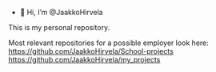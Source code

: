 - 👋 Hi, I’m @JaakkoHirvela

This is my personal repository.

Most relevant repositories for a possible employer look here:
https://github.com/JaakkoHirvela/School-projects
https://github.com/JaakkoHirvela/my_projects
